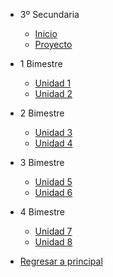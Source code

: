 - 3º Secundaria

  - [<i class="bi bi-house"></i> Inicio](3-secundaria/inicio)
  - [<i class="bi bi-clipboard-check"></i> Proyecto](3-secundaria/proyecto.md)


- 1 Bimestre

  - [Unidad 1](3-secundaria/unidad-1.md)
  - [<i class="bi bi-arrow-right-square"></i> Unidad 2](3-secundaria/unidad-2.md)

- 2 Bimestre 

  - [Unidad 3](3-secundaria/unidad-3.md)
  - [Unidad 4](3-secundaria/unidad-4.md)

- 3 Bimestre

  - [Unidad 5](3-secundaria/unidad-5.md)
  - [Unidad 6](3-secundaria/unidad-6.md)

- 4 Bimestre

  - [Unidad 7](3-secundaria/unidad-7.md)
  - [Unidad 8](3-secundaria/unidad-8.md)

- [<i class="bi bi-caret-left-square"></i> Regresar a principal](/)


